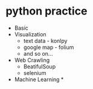 # python practice

* Basic
* Visualization
   * text data - konlpy
   * google map - folium
   * and so on...
* Web Crawling
   * BeatifulSoup
   * selenium
* Machine Learning
   * 
